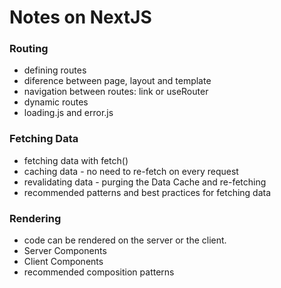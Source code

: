 # Notes on NextJS

### Routing
- defining routes
- diference between page, layout and template
- navigation between routes: link or useRouter
- dynamic routes
- loading.js and error.js

### Fetching Data
- fetching data with fetch()
- caching data - no need to re-fetch on every request
- revalidating data - purging the Data Cache and re-fetching
- recommended patterns and best practices for fetching data

### Rendering
- code can be rendered on the server or the client.
- Server Components
- Client Components
- recommended composition patterns 
